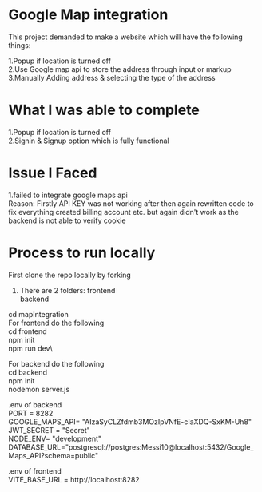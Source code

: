
# Google Map integration

This project demanded to make a website which will have the following things:

1.Popup if location is turned off\
2.Use Google map api to store the address through input or markup\
3.Manually Adding address & selecting the type of the address

# What I was able to complete

1.Popup if location is turned off\
2.Signin & Signup option which is fully functional

# Issue I Faced
1.failed to integrate google maps api\
Reason: Firstly API KEY was not working after then again rewritten code to fix everything created billing account etc. but again didn't work as the backend is not able to verify cookie

# Process to run locally
First clone the repo locally by forking

1. There are 2 folders:
frontend\
backend


cd mapIntegration\
For frontend do the following\
cd frontend\
npm init\
npm run dev\

For backend do the following\
cd backend\
npm init\
nodemon server.js

.env of backend\
PORT = 8282\
GOOGLE_MAPS_API= "AIzaSyCLZfdmb3MOzIpVNfE-cIaXDQ-SxKM-Uh8"\
JWT_SECRET = "Secret"\
NODE_ENV= "development"\
DATABASE_URL="postgresql://postgres:Messi10@localhost:5432/Google_Maps_API?schema=public"

.env of frontend\
VITE_BASE_URL = http://localhost:8282